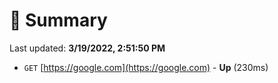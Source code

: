 # 📖 Summary
Last updated: **3/19/2022, 2:51:50 PM**

- `GET` [https://google.com](https://google.com) - **Up** (230ms)
